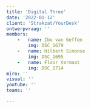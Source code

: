 ```yaml
---
title: 'Digital Three'
date: '2022-01-12'
client: 'Strakzat/YourDesk'
ontwerpvraag: ''
members:
    -   name: Ibo van Geffen
        img: DSC_1679
    -   name: Hilbert Simonse
        img: DSC_1695
    -   name: Floor	Vermaat
        img: DSC_1714
miro: ''
visual: ''
youtube: ''
teams: ''

---
```



 

